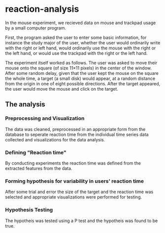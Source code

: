 # reaction-analysis

In the mouse experiment, we recieved data on mouse and trackpad usage by a small computer program.

First, the program asked the user to enter some basic information, for instance the study major of the user, whether the user would ordinarily write with the right or left hand, would ordinarily use the mouse with the right or the left hand, or would use the trackpad with the right or the left hand.

The experiment itself worked as follows. The user was asked to move their mouse onto the square (of size  11×11  pixels) in the center of the window. After some random delay, given that the user kept the mouse on the square the whole time, a target (a small disk) would appear, at a random distance from the origin in one of eight possible directions. After the target appeared, the user would move the mouse and click on the target.

## The analysis
### Preprocessing and Visualization
The data was cleaned, preprocessed in an appropriate form from the database to seperate reaction time from the individual time series data collected and visualizations for the data analysis.
### Defining "Reaction time"
By conducting experiments the reaction time was defined from the extracted features from the data.
### Forming hypothesis for variability in users' reaction time
After some trial and error the size of the target and the reaction time was selected and appropriate visualizations were performed for testing.

### Hypothesis Testing
The hypotheis was tested using a P test and the hypotheis was found to be true.

